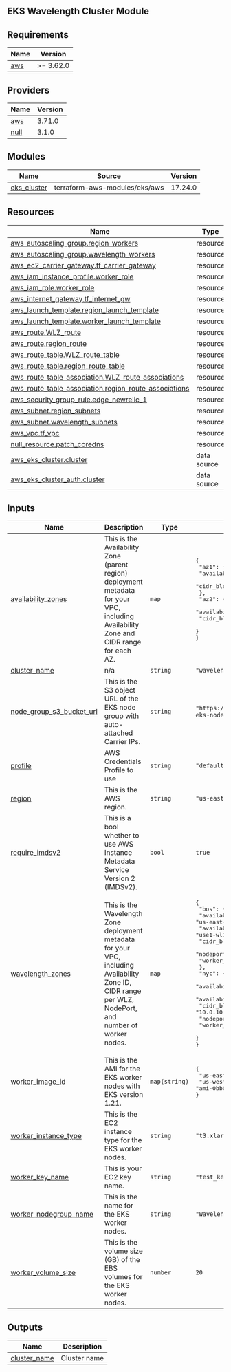 ## EKS Wavelength Cluster Module

<!-- BEGIN_TF_DOCS -->
## Requirements

| Name | Version |
|------|---------|
| <a name="requirement_aws"></a> [aws](#requirement\_aws) | >= 3.62.0 |

## Providers

| Name | Version |
|------|---------|
| <a name="provider_aws"></a> [aws](#provider\_aws) | 3.71.0 |
| <a name="provider_null"></a> [null](#provider\_null) | 3.1.0 |

## Modules

| Name | Source | Version |
|------|--------|---------|
| <a name="module_eks_cluster"></a> [eks\_cluster](#module\_eks\_cluster) | terraform-aws-modules/eks/aws | 17.24.0 |

## Resources

| Name | Type |
|------|------|
| [aws_autoscaling_group.region_workers](https://registry.terraform.io/providers/hashicorp/aws/latest/docs/resources/autoscaling_group) | resource |
| [aws_autoscaling_group.wavelength_workers](https://registry.terraform.io/providers/hashicorp/aws/latest/docs/resources/autoscaling_group) | resource |
| [aws_ec2_carrier_gateway.tf_carrier_gateway](https://registry.terraform.io/providers/hashicorp/aws/latest/docs/resources/ec2_carrier_gateway) | resource |
| [aws_iam_instance_profile.worker_role](https://registry.terraform.io/providers/hashicorp/aws/latest/docs/resources/iam_instance_profile) | resource |
| [aws_iam_role.worker_role](https://registry.terraform.io/providers/hashicorp/aws/latest/docs/resources/iam_role) | resource |
| [aws_internet_gateway.tf_internet_gw](https://registry.terraform.io/providers/hashicorp/aws/latest/docs/resources/internet_gateway) | resource |
| [aws_launch_template.region_launch_template](https://registry.terraform.io/providers/hashicorp/aws/latest/docs/resources/launch_template) | resource |
| [aws_launch_template.worker_launch_template](https://registry.terraform.io/providers/hashicorp/aws/latest/docs/resources/launch_template) | resource |
| [aws_route.WLZ_route](https://registry.terraform.io/providers/hashicorp/aws/latest/docs/resources/route) | resource |
| [aws_route.region_route](https://registry.terraform.io/providers/hashicorp/aws/latest/docs/resources/route) | resource |
| [aws_route_table.WLZ_route_table](https://registry.terraform.io/providers/hashicorp/aws/latest/docs/resources/route_table) | resource |
| [aws_route_table.region_route_table](https://registry.terraform.io/providers/hashicorp/aws/latest/docs/resources/route_table) | resource |
| [aws_route_table_association.WLZ_route_associations](https://registry.terraform.io/providers/hashicorp/aws/latest/docs/resources/route_table_association) | resource |
| [aws_route_table_association.region_route_associations](https://registry.terraform.io/providers/hashicorp/aws/latest/docs/resources/route_table_association) | resource |
| [aws_security_group_rule.edge_newrelic_1](https://registry.terraform.io/providers/hashicorp/aws/latest/docs/resources/security_group_rule) | resource |
| [aws_subnet.region_subnets](https://registry.terraform.io/providers/hashicorp/aws/latest/docs/resources/subnet) | resource |
| [aws_subnet.wavelength_subnets](https://registry.terraform.io/providers/hashicorp/aws/latest/docs/resources/subnet) | resource |
| [aws_vpc.tf_vpc](https://registry.terraform.io/providers/hashicorp/aws/latest/docs/resources/vpc) | resource |
| [null_resource.patch_coredns](https://registry.terraform.io/providers/hashicorp/null/latest/docs/resources/resource) | resource |
| [aws_eks_cluster.cluster](https://registry.terraform.io/providers/hashicorp/aws/latest/docs/data-sources/eks_cluster) | data source |
| [aws_eks_cluster_auth.cluster](https://registry.terraform.io/providers/hashicorp/aws/latest/docs/data-sources/eks_cluster_auth) | data source |

## Inputs

| Name | Description | Type | Default | Required |
|------|-------------|------|---------|:--------:|
| <a name="input_availability_zones"></a> [availability\_zones](#input\_availability\_zones) | This is the Availability Zone (parent region) deployment metadata for your VPC, including Availability Zone and CIDR range for each AZ. | `map` | <pre>{<br>  "az1": {<br>    "availability_zone_id": "use1-az1",<br>    "cidr_block": "10.0.1.0/24"<br>  },<br>  "az2": {<br>    "availability_zone_id": "use1-az2",<br>    "cidr_block": "10.0.2.0/24"<br>  }<br>}</pre> | no |
| <a name="input_cluster_name"></a> [cluster\_name](#input\_cluster\_name) | n/a | `string` | `"wavelength-test"` | no |
| <a name="input_node_group_s3_bucket_url"></a> [node\_group\_s3\_bucket\_url](#input\_node\_group\_s3\_bucket\_url) | This is the S3 object URL of the EKS node group with auto-attached Carrier IPs. | `string` | `"https://wavelengthtutorials.s3.amazonaws.com/wlz-eks-node-group.yaml"` | no |
| <a name="input_profile"></a> [profile](#input\_profile) | AWS Credentials Profile to use | `string` | `"default"` | no |
| <a name="input_region"></a> [region](#input\_region) | This is the AWS region. | `string` | `"us-east-1"` | no |
| <a name="input_require_imdsv2"></a> [require\_imdsv2](#input\_require\_imdsv2) | This is a bool whether to use AWS Instance Metadata Service Version 2 (IMDSv2). | `bool` | `true` | no |
| <a name="input_wavelength_zones"></a> [wavelength\_zones](#input\_wavelength\_zones) | This is the Wavelength Zone deployment metadata for your VPC, including Availability Zone ID, CIDR range per WLZ, NodePort, and number of worker nodes. | `map` | <pre>{<br>  "bos": {<br>    "availability_zone": "us-east-1-wl1-bos-wlz-1",<br>    "availability_zone_id": "use1-wl1-bos-wlz1",<br>    "cidr_block": "10.0.11.0/24",<br>    "nodeport_offset": 30200,<br>    "worker_nodes": 1<br>  },<br>  "nyc": {<br>    "availability_zone": "us-east-1-wl1-nyc-wlz-1",<br>    "availability_zone_id": "use1-wl1-nyc-wlz1",<br>    "cidr_block": "10.0.10.0/24",<br>    "nodeport_offset": 30100,<br>    "worker_nodes": 1<br>  }<br>}</pre> | no |
| <a name="input_worker_image_id"></a> [worker\_image\_id](#input\_worker\_image\_id) | This is the AMI for the EKS worker nodes with EKS version 1.21. | `map(string)` | <pre>{<br>  "us-east-1": "ami-0193ebf9573ebc9f7",<br>  "us-west-2": "ami-0bb07d9c8d6ca41e8"<br>}</pre> | no |
| <a name="input_worker_instance_type"></a> [worker\_instance\_type](#input\_worker\_instance\_type) | This is the EC2 instance type for the EKS worker nodes. | `string` | `"t3.xlarge"` | no |
| <a name="input_worker_key_name"></a> [worker\_key\_name](#input\_worker\_key\_name) | This is your EC2 key name. | `string` | `"test_key"` | no |
| <a name="input_worker_nodegroup_name"></a> [worker\_nodegroup\_name](#input\_worker\_nodegroup\_name) | This is the name for the EKS worker nodes. | `string` | `"Wavelength-Node-Group"` | no |
| <a name="input_worker_volume_size"></a> [worker\_volume\_size](#input\_worker\_volume\_size) | This is the volume size (GB) of the EBS volumes for the EKS worker nodes. | `number` | `20` | no |

## Outputs

| Name | Description |
|------|-------------|
| <a name="output_cluster_name"></a> [cluster\_name](#output\_cluster\_name) | Cluster name |
<!-- END_TF_DOCS -->